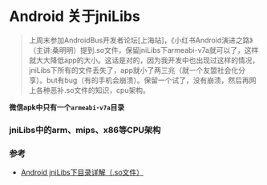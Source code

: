 # Android 关于jniLibs

> 上周末参加AndroidBus开发者论坛[上海站]，《小红书Android演进之路》（主讲:桑明明）提到.so文件，保留jniLibs下armeabi-v7a就可以了，这样就大大降低app的大小。这话是对的，因为我开发中也出现过这样的情况，jniLibs下所有的文件丢失了，app就小了两三兆（就一个友盟社会化分享）。but有bug（有的手机会崩溃）。保留一个试了，没有崩溃，然后再网上各种恶补.so文件的知识，cpu架构。

**微信apk中只有一个`armeabi-v7a`目录**

### jniLibs中的arm、mips、x86等CPU架构

### 参考
* [Android jniLibs下目录详解（.so文件）](http://www.jianshu.com/p/b758e36ae9b5)